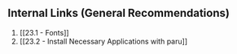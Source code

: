 ## Internal Links (General Recommendations)
1. [[23.1 - Fonts]]
2. [[23.2  - Install Necessary Applications with paru]]
